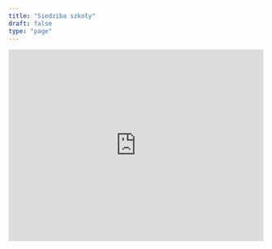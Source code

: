 ```yaml
---
title: "Siedziba szkoły"
draft: false
type: "page"
---
```


<div style="position: relative; padding-bottom: 75%; height: 0; overflow: hidden;">
  <iframe src="https://www.google.com/maps/embed?pb=!1m14!1m8!1m3!1d9424.850777942613!2d-2.2204163!3d53.8034989!3m2!1i1024!2i768!4f13.1!3m3!1m2!1s0x487b96cd4ca19379%3A0x3843b52c2b75e8ff!2sSir%20John%20Thursby%20Community%20College!5e0!3m2!1spl!2suk!4v1726247506278!5m2!1spl!2suk" style="position: absolute; top: 0; left: 0; width: 100%; height: 100%; border: 0;" frameborder="0" scrolling="no"></iframe>
</div>

